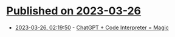 # [Published on 2023-03-26](index.md)

* [2023-03-26, 02:19:50](https://lobste.rs/s/eycmsx/chatgpt_code_interpreter_magic) - [ChatGPT + Code Interpreter = Magic](https://andrewmayneblog.wordpress.com/2023/03/23/chatgpt-code-interpreter-magic/)
